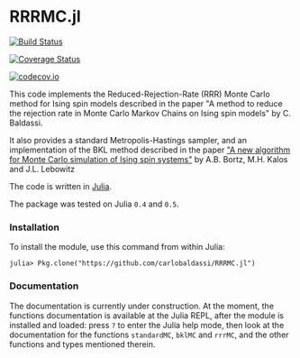 # RRRMC.jl

[![Build Status](https://travis-ci.org/carlobaldassi/RRRMC.jl.svg?branch=master)](https://travis-ci.org/carlobaldassi/RRRMC.jl)

[![Coverage Status](https://coveralls.io/repos/carlobaldassi/RRRMC.jl/badge.svg?branch=master&service=github)](https://coveralls.io/github/carlobaldassi/RRRMC.jl?branch=master)

[![codecov.io](http://codecov.io/github/carlobaldassi/RRRMC.jl/coverage.svg?branch=master)](http://codecov.io/github/carlobaldassi/RRRMC.jl?branch=master)

This code implements the Reduced-Rejection-Rate (RRR) Monte Carlo method for Ising spin models described in the paper
"A method to reduce the rejection rate in Monte Carlo Markov Chains on Ising spin models" by C. Baldassi.

It also provides a standard Metropolis-Hastings sampler, and an implementation of the BKL method described in the paper
["A new algorithm for Monte Carlo simulation of Ising spin systems"][BKLpaper] by A.B. Bortz, M.H. Kalos and J.L. Lebowitz
 	
The code is written in [Julia].

The package was tested on Julia `0.4` and `0.5`.

### Installation

To install the module, use this command from within Julia:

```
julia> Pkg.clone("https://github.com/carlobaldassi/RRRMC.jl")
```

### Documentation

The documentation is currently under construction. At the moment, the functions documentation is available at the Julia REPL,
after the module is installed and loaded: press `?` to enter the Julia help mode, then look at the documentation for the functions
`standardMC`, `bklMC` and `rrrMC`, and the other functions and types mentioned therein.

[Julia]: http://julialang.org
[BKLpaper]: http://www.sciencedirect.com/science/article/pii/0021999175900601
 	
 	
 	
 	
 	
 	
 	
 	
 	
 	
 	

